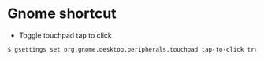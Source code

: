 # Gnome shortcut

- Toggle touchpad tap to click
```bash
$ gsettings set org.gnome.desktop.peripherals.touchpad tap-to-click true  # or false
```

